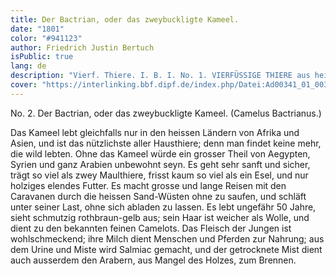 ```yaml
---
title: Der Bactrian, oder das zweybuckligte Kameel.
date: "1801"
color: "#941123"
author: Friedrich Justin Bertuch
isPublic: true
lang: de
description: "Vierf. Thiere. I. B. I. No. 1. VIERFÜSSIGE THIERE aus heissen Ländern. No. 2. Der Bactrian, oder das zweybuckligte Kameel. (Camelus Bactrianus.)"
cover: "https://interlinking.bbf.dipf.de/index.php/Datei:Ad00341_01_003c.jpg"
---
```

No. 2. Der Bactrian, oder das zweybuckligte Kameel. (Camelus Bactrianus.)

Das Kameel lebt gleichfalls nur in den heissen Ländern von Afrika und Asien, und ist das nützlichste aller Hausthiere; denn man findet keine mehr, die wild lebten. Ohne das Kameel würde ein grosser Theil 
von Aegypten, Syrien und ganz Arabien unbewohnt seyn. Es geht sehr sanft und sicher, trägt so viel als zwey Maulthiere, frisst kaum so viel als ein Esel, und nur holziges elendes Futter. Es macht grosse 
und lange Reisen mit den Caravanen durch die heissen Sand-Wüsten ohne zu saufen, und schläft unter seiner Last, ohne sich abladen zu lassen. Es lebt ungefähr 50 Jahre, sieht schmutzig rothbraun-gelb 
aus; sein Haar ist weicher als Wolle, und dient zu den bekannten feinen Camelots. Das Fleisch der Jungen ist wohlschmeckend; ihre Milch dient Menschen und Pferden zur Nahrung; aus dem Urine und Miste 
wird Salmiac gemacht, und der getrocknete Mist dient auch ausserdem den Arabern, aus Mangel des Holzes, zum Brennen. 
